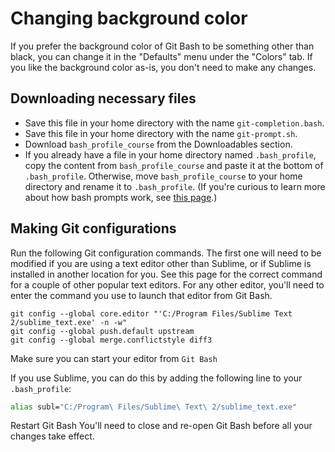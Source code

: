 # Changing background color
If you prefer the background color of Git Bash to be something other than black, you can change it in the "Defaults" menu under the "Colors" tab. If you like the background color as-is, you don't need to make any changes.

## Downloading necessary files
- Save this file in your home directory with the name `git-completion.bash`.
- Save this file in your home directory with the name `git-prompt.sh`.
- Download `bash_profile_course` from the Downloadables section.
- If you already have a file in your home directory named `.bash_profile`, copy the content from `bash_profile_course` and paste it at the bottom of `.bash_profile`. Otherwise, move `bash_profile_course` to your home directory and rename it to `.bash_profile`. (If you're curious to learn more about how bash prompts work, see [this page](http://www.cyberciti.biz/tips/howto-linux-unix-bash-shell-setup-prompt.html).)

## Making Git configurations
Run the following Git configuration commands. The first one will need to be modified if you are using a text editor other than Sublime, or if Sublime is installed in another location for you. See this page for the correct command for a couple of other popular text editors. For any other editor, you'll need to enter the command you use to launch that editor from Git Bash.

```git
git config --global core.editor "'C:/Program Files/Sublime Text 2/sublime_text.exe' -n -w"
git config --global push.default upstream
git config --global merge.conflictstyle diff3
```

Make sure you can start your editor from `Git Bash`

If you use Sublime, you can do this by adding the following line to your `.bash_profile`:

```sh
alias subl="C:/Program\ Files/Sublime\ Text\ 2/sublime_text.exe"
```

Restart Git Bash
You'll need to close and re-open Git Bash before all your changes take effect.

